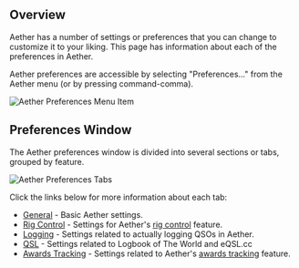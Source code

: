 ## Overview

Aether has a number of settings or preferences that you can change to customize it to your liking. This page has information about each of the preferences in Aether.

Aether preferences are accessible by selecting "Preferences..." from the Aether menu (or by pressing command-comma).

![Aether Preferences Menu Item](../images/AetherPreferencesMenuItem.png)

## Preferences Window

The Aether preferences window is divided into several sections or tabs, grouped by feature.

![Aether Preferences Tabs](../images/PreferencesWindowTabs.png)

Click the links below for more information about each tab:

- [General](../preferences/generalpreferences.md) - Basic Aether settings.
- [Rig Control](../preferences/rigcontrolpreferences.md) - Settings for Aether's [rig control](../rigcontrol/rigcontrol.md) feature.
- [Logging](loggingpreferences.md) - Settings related to actually logging QSOs in Aether.
- [QSL](qslpreferences.md) - Settings related to Logbook of The World and eQSL.cc
- [Awards Tracking](awardspreferences.md) - Settings related to Aether's [awards tracking](../awards/awardstracking.md) feature.
